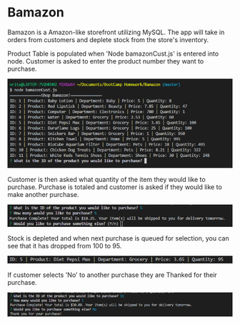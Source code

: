 # Bamazon

Bamazon is a Amazon-like storefront utilizing MySQL. The app will take in orders from customers and deplete stock from the store's inventory. 

Product Table is populated when 'Node bamazonCust.js' is entered into node.
Customer is asked to enter the product number they want to purchase.


![Demo Image 1](./images/bamazonImg1.PNG)

Customer is then asked what quantity of the item they would like to purchase.
Purchase is totaled and customer is asked if they would like to make another purchase.

![Demo Image 2](./images/bamazonImg2.PNG)

Stock is depleted and when next purchase is queued for selection, you can see that it has dropped from 100 to 95.

![Demo Image 3](./images/bamazonImg3.PNG)

If customer selects 'No' to another purchase they are Thanked for their purchase.

![Demo Image 4](./images/bamazonImg4.PNG)



